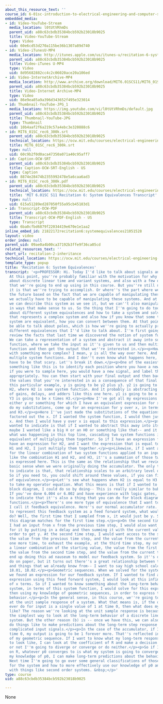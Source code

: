 ```yaml
---
about_this_resource_text: ''
course_id: 6-01sc-introduction-to-electrical-engineering-and-computer-science-i-spring-2011
embedded_media:
- id: Video-YouTube-Stream
  media_location: l0tUtVRhmDs
  parent_uid: a88c63cbdb35384bcb592b23018b9025
  title: Video-YouTube-Stream
  type: Video
  uid: 60e6cd53d270a115be36b1307a89d740
- id: Video-iTunesU-MP4
  media_location: http://itunes.apple.com/us/itunes-u/recitation-6-system-equivalences/id490181666?i=108667926
  parent_uid: a88c63cbdb35384bcb592b23018b9025
  title: Video-iTunes U-MP4
  type: Video
  uid: 8d95682882cc4c2c06020ace20a106ed
- id: Video-InternetArchive-MP4
  media_location: http://www.archive.org/download/MIT6.01SCS11/MIT6_01SC_rec6_300k.mp4
  parent_uid: a88c63cbdb35384bcb592b23018b9025
  title: Video-Internet Archive-MP4
  type: Video
  uid: 86e9ea85a9a396d343652f495e323014
- id: Thumbnail-YouTube-JPG_1
  media_location: https://img.youtube.com/vi/l0tUtVRhmDs/default.jpg
  parent_uid: a88c63cbdb35384bcb592b23018b9025
  title: Thumbnail-YouTube-JPG
  type: Thumbnail
  uid: 10b4aaf2f6a219c57a4ebc3e320888c6
- id: MIT6_01SC_rec6_300k.srt
  parent_uid: a88c63cbdb35384bcb592b23018b9025
  technical_location: https://ocw.mit.edu/courses/electrical-engineering-and-computer-science/6-01sc-introduction-to-electrical-engineering-and-computer-science-i-spring-2011/unit-2-signals-and-systems/lti-signals-and-systems/recitation-2-inheritance/MIT6_01SC_rec6_300k.srt
  title: MIT6_01SC_rec6_300k.srt
  type: null
  uid: 60c9b2f0d0aca47350a071a40c95aff7
- id: Caption-OCW-SRT
  parent_uid: a88c63cbdb35384bcb592b23018b9025
  title: Caption-OCW-SRT-English - US
  type: Caption
  uid: 8874e28474b2355992478e5a6caa6ad3
- id: MIT6_01SC_rec6_300k.pdf
  parent_uid: a88c63cbdb35384bcb592b23018b9025
  technical_location: https://ocw.mit.edu/courses/electrical-engineering-and-computer-science/6-01sc-introduction-to-electrical-engineering-and-computer-science-i-spring-2011/unit-2-signals-and-systems/lti-signals-and-systems/recitation-2-inheritance/MIT6_01SC_rec6_300k.pdf
  title: 'MIT 6.01SC S11 Recitation 6: System Equivalences Transcript'
  type: null
  uid: 615a51289ed287050f55a95cb45103d1
- id: Transcript-OCW-PDF
  parent_uid: a88c63cbdb35384bcb592b23018b9025
  title: Transcript-OCW-PDF-English - US
  type: Transcript
  uid: 6ba0cfbd6879f22034419e670e1e1aa2
inline_embed_id: 21822172recitation6:systemequivalences21051528
layout: video
order_index: null
parent_uid: 09ae0a4b00ca37192b3ffe9f36ca05cd
related_resources_text: ''
short_url: recitation-2-inheritance
technical_location: https://ocw.mit.edu/courses/electrical-engineering-and-computer-science/6-01sc-introduction-to-electrical-engineering-and-computer-science-i-spring-2011/unit-2-signals-and-systems/lti-signals-and-systems/recitation-2-inheritance
template_type: popup
title: 'Recitation 6: System Equivalences'
transcript: '<p>PROFESSOR: Hi. Today I''d like to talk about signals and systems again.
  At this point, you''re probably familiar with the motivation for why we''re talking
  about discrete linear time and variant systems, and also with a few of the representations
  that we''re going to end up using in this course. But you''re still not sure what
  it is that we''re trying to accomplish. Or where''s the part where we get to predict
  the future based on the fact that we are capable of manipulating these systems?</p><p>Well,
  we actually have to be capable of manipulating these systems. And at this point,
  we can describe this system as we see it, but we can''t also manipulate its representation
  in ways that make sense to us. So the thing that I''m going to do today is talk
  about different system equivalences and how to take a system and solve for an expression
  that represents a complex system and also how if you know that some things in your
  system are equivalent, how you can convert between them. At that point, we should
  be able to talk about poles, which is how we''re going to actually predict the future.</p><p>So
  different equivalences that I''d like to talk about. I''m first going to briefly
  review the facts that last time we discovered the notion of system function, right?
  We can take a representation of a system and abstract it away into some sort of
  function, where we take the input as it''s given to us and then multiply it by this
  function and then get the output that we''re interested in.</p><p>How do we deal
  with something more complex? I mean, y is all the way over here. And we''ve got
  multiple system functions. And I don''t even know what happens here, but it doesn''t
  have to be that scary. Let''s break it down.</p><p>One of the easiest ways to approach
  something like this is to identify each position where you have a new signal, or
  if you were to sample here, you would have a new signal, and label those values
  appropriately. You can then start with your final output and then back solve for
  the values that you''re interested in as a consequence of that final output.</p><p>In
  this particular example, y is going to be y2 plus y3. y2 is going to be y1 times
  H2, where H2 is some system function. And it probably is abstracting away some combination
  of gains, delays, and adders like this one here. y1 is going to be x times H1. And
  Y3 is going to be x times H3.</p><p>Now I''ve got all my expressions in terms of
  either y or something for which I have an equivalent expression for x. So I can
  do my substitutions, come up for an expression for y over x, in terms of H1, H2,
  and H3.</p><p>Here I''ve just made the substitutions of the equations above and
  factored out the x. If I wanted the system function, I would then just divide by
  x. And then I would have y over x is equal to this expression.</p><p>The thing I
  wanted to indicate is that if I wanted to abstract this away into its own box--
  maybe I wanted like a big H or an H0 or something like that-- and it represented
  what was happening in this top line, cascading two system functions is the functional
  equivalent of multiplying them together. So if I have an expression for H1 and I
  have an expression for H2, and I want the expression that is equal to cascading
  H1 and H2, I just multiply them together.</p><p>Likewise, if I want an expression
  for the linear combination of two system functions applied to an input individually,
  like the combination H1 and H2, and H3, it''s a summation of those two values which
  is expressed here. This is the same as the relationship that we reviewed in a very
  basic sense when we were originally doing the accumulator. The only thing I''m attempting
  to indicate is that, that relationship scales to an arbitrary level of complexity.
  So if you need to, you could shift around these values, if you can find some sort
  of equivalence.</p><p>Let''s see what happens when H2 is equal to H3. I''m going
  to take my operator equation. What this means is that if I wanted to rewrite this
  block diagram, I could do so by doing-- This is really similar to bubble pushing.
  If you''ve done 6.004 or 6.002 and have experience with logic gates, I just wanted
  to indicate that it''s also a thing that you can do for block diagrams and system
  functions.</p><p>There''s one more type of equivalence that I want to talk about.
  I call it feedback equivalence. Here''s our normal accumulator rate. If I wanted
  to represent this feedback system as a feed forward system, what would I have to
  do? Well, the first time that I sampled from x, it would just be y. So right now
  this diagram matches for the first time step.</p><p>On the second time step, if
  I had an input from x from the previous time step, I would also want to account
  for it by putting in a delay and then summing it with the current value of x in
  order to get y. At the second time step, I would want access to the starting value,
  the value from the previous time step, and the value from the current time step.</p><p>And
  one more time, to exhaust the example, at the third time step, my output would be
  a linear combination of the starting value, the value from the first time step,
  the value from the second time step, and the value from the current third time step.</p><p>We''d
  end up doing this ad nauseum to model our feedback system. So it''s difficult to
  do on paper, but it turns out there''s a great relationship between these two equivalences
  and things that we already know from-- I want to say high school calculus or possibly
  18.01, 18.02.</p><p>Geometric sequences. When we solved for the system function,
  we found an expression for our feedback system. If I wanted to find an equivalent
  expression using this feed forward system, I would look at this infinite summation
  of x terms. So if I wanted to know something about the long-term behavior of the
  system, in terms of this system function, I would solve for this expression and
  then using my knowledge of geometric sequences, in order to express the long-term
  behavior.</p><p>In the general sense, in this course, we''re going to be looking
  at the unit sample response of a system. What that means is, if the only thing I
  ever do for input is a single value of 1 at time 0, then what does my output look
  like? The reason we''re looking at the unit sample response is because it''s (a)
  the simplest way to look at the long-term behavior of a discrete linear time invariant
  system. But the other reason (b) is -- once we have this, we can also use it to
  do things like to make predictions about the long-term step response and other more
  complicated input signals.</p><p>In the case of the accumulator, if I input 1 at
  time 0, my output is going to be 1 forever more. That''s reflected in the coefficient
  of my geometric sequence. If I want to know what my long-term response is going
  to look like, I can look at the coefficient of R and make a decision about whether
  or not I''m going to diverge or converge or do neither.</p><p>So if I put a coefficient
  on R, whatever p0 converges to is what my system is going to converge to. So using
  my knowledge of p0, I can make long-term predictions about the behavior of the system.
  Next time I''m going to go over some general classifications of those behaviors
  for the system and how to more effectively use our knowledge of p0 and how to deal
  with things like second order systems. &nbsp;</p>'
type: course
uid: a88c63cbdb35384bcb592b23018b9025

---
```

None